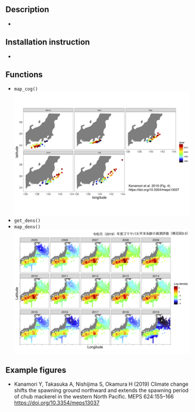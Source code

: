 ## Description
*

## Installation instruction
*

## Functions
* `map_cog()`  
![map_cog](figures/meps_fig4.png)
* `get_dens()`
* `map_dens()`  
![map_dens](figures/stock_asessment_fig33.png)

## Example figures
* Kanamori Y, Takasuka A, Nishijima S, Okamura H (2019) Climate change shifts the spawning ground northward and extends the spawning period of chub mackerel in the western North Pacific. MEPS 624:155–166
https://doi.org/10.3354/meps13037
